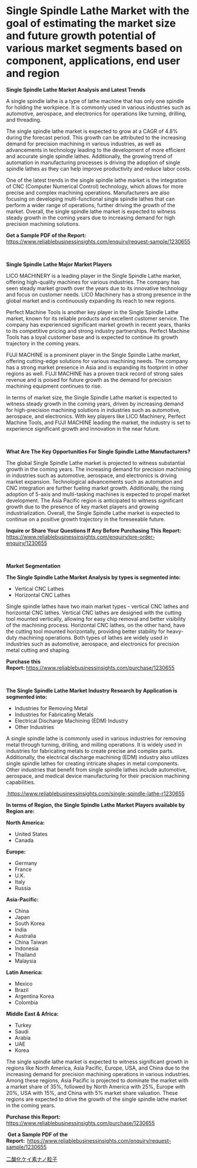 <p><h1>Single Spindle Lathe Market with the goal of estimating the market size and future growth potential of various market segments based on component, applications, end user and region</h1></p><p><strong>Single Spindle Lathe Market Analysis and Latest Trends</strong></p>
<p><p>A single spindle lathe is a type of lathe machine that has only one spindle for holding the workpiece. It is commonly used in various industries such as automotive, aerospace, and electronics for operations like turning, drilling, and threading.</p><p>The single spindle lathe market is expected to grow at a CAGR of 4.8% during the forecast period. This growth can be attributed to the increasing demand for precision machining in various industries, as well as advancements in technology leading to the development of more efficient and accurate single spindle lathes. Additionally, the growing trend of automation in manufacturing processes is driving the adoption of single spindle lathes as they can help improve productivity and reduce labor costs.</p><p>One of the latest trends in the single spindle lathe market is the integration of CNC (Computer Numerical Control) technology, which allows for more precise and complex machining operations. Manufacturers are also focusing on developing multi-functional single spindle lathes that can perform a wider range of operations, further driving the growth of the market. Overall, the single spindle lathe market is expected to witness steady growth in the coming years due to increasing demand for high precision machining solutions.</p></p>
<p><strong>Get a Sample PDF of the Report:&nbsp;</strong> <a href="https://www.reliablebusinessinsights.com/enquiry/request-sample/1230655">https://www.reliablebusinessinsights.com/enquiry/request-sample/1230655</a></p>
<p>&nbsp;</p>
<p><strong>Single Spindle Lathe Major Market Players</strong></p>
<p><p>LICO MACHINERY is a leading player in the Single Spindle Lathe market, offering high-quality machines for various industries. The company has seen steady market growth over the years due to its innovative technology and focus on customer needs. LICO Machinery has a strong presence in the global market and is continuously expanding its reach to new regions.</p><p>Perfect Machine Tools is another key player in the Single Spindle Lathe market, known for its reliable products and excellent customer service. The company has experienced significant market growth in recent years, thanks to its competitive pricing and strong industry partnerships. Perfect Machine Tools has a loyal customer base and is expected to continue its growth trajectory in the coming years.</p><p>FUJI MACHINE is a prominent player in the Single Spindle Lathe market, offering cutting-edge solutions for various machining needs. The company has a strong market presence in Asia and is expanding its footprint in other regions as well. FUJI MACHINE has a proven track record of strong sales revenue and is poised for future growth as the demand for precision machining equipment continues to rise.</p><p>In terms of market size, the Single Spindle Lathe market is expected to witness steady growth in the coming years, driven by increasing demand for high-precision machining solutions in industries such as automotive, aerospace, and electronics. With key players like LICO Machinery, Perfect Machine Tools, and FUJI MACHINE leading the market, the industry is set to experience significant growth and innovation in the near future.</p></p>
<p>&nbsp;</p>
<p><strong>What Are The Key Opportunities For Single Spindle Lathe Manufacturers?</strong></p>
<p><p>The global Single Spindle Lathe market is projected to witness substantial growth in the coming years. The increasing demand for precision machining in industries such as automotive, aerospace, and electronics is driving market expansion. Technological advancements such as automation and CNC integration are further fueling market growth. Additionally, the rising adoption of 5-axis and multi-tasking machines is expected to propel market development. The Asia Pacific region is anticipated to witness significant growth due to the presence of key market players and growing industrialization. Overall, the Single Spindle Lathe market is expected to continue on a positive growth trajectory in the foreseeable future.</p></p>
<p><strong>Inquire or Share Your Questions If Any Before Purchasing This Report:</strong> <a href="https://www.reliablebusinessinsights.com/enquiry/pre-order-enquiry/1230655">https://www.reliablebusinessinsights.com/enquiry/pre-order-enquiry/1230655</a></p>
<p>&nbsp;</p>
<p><strong>Market Segmentation</strong></p>
<p><strong>The Single Spindle Lathe Market Analysis by types is segmented into:</strong></p>
<p><ul><li>Vertical CNC Lathes</li><li>Horizontal CNC Lathes</li></ul></p>
<p><p>Single spindle lathes have two main market types - vertical CNC lathes and horizontal CNC lathes. Vertical CNC lathes are designed with the cutting tool mounted vertically, allowing for easy chip removal and better visibility of the machining process. Horizontal CNC lathes, on the other hand, have the cutting tool mounted horizontally, providing better stability for heavy-duty machining operations. Both types of lathes are widely used in industries such as automotive, aerospace, and electronics for precision metal cutting and shaping.</p></p>
<p><strong>Purchase this Report:&nbsp;</strong><a href="https://www.reliablebusinessinsights.com/purchase/1230655">https://www.reliablebusinessinsights.com/purchase/1230655</a></p>
<p>&nbsp;</p>
<p><strong>The Single Spindle Lathe Market Industry Research by Application is segmented into:</strong></p>
<p><ul><li>Industries for Removing Metal</li><li>Industries for Fabricating Metals</li><li>Electrical Discharge Machining (EDM) Industry</li><li>Other Industries</li></ul></p>
<p><p>A single spindle lathe is commonly used in various industries for removing metal through turning, drilling, and milling operations. It is widely used in industries for fabricating metals to create precise and complex parts. Additionally, the electrical discharge machining (EDM) industry also utilizes single spindle lathes for creating intricate shapes in metal components. Other industries that benefit from single spindle lathes include automotive, aerospace, and medical device manufacturing for their precision machining capabilities.</p></p>
<p><a href="https://www.reliablebusinessinsights.com/single-spindle-lathe-r1230655">&nbsp;https://www.reliablebusinessinsights.com/single-spindle-lathe-r1230655</a></p>
<p><strong>In terms of Region, the Single Spindle Lathe Market Players available by Region are:</strong></p>
<p>
    <p> <strong> North America: </strong>
        <ul>
            <li>United States</li>
            <li>Canada</li>
        </ul>
        </p> 
    <p> <strong> Europe: </strong>
        <ul>
            <li>Germany</li>
            <li>France</li>
            <li>U.K.</li>
            <li>Italy</li>
            <li>Russia</li>
        </ul>
        </p> 
    <p> <strong> Asia-Pacific: </strong>
        <ul>
            <li>China</li>
            <li>Japan</li>
            <li>South Korea</li>
            <li>India</li>
            <li>Australia</li>
            <li>China Taiwan</li>
            <li>Indonesia</li>
            <li>Thailand</li>
            <li>Malaysia</li>
        </ul>
        </p> 
    <p> <strong> Latin America: </strong>
        <ul>
            <li>Mexico</li>
            <li>Brazil</li>
            <li>Argentina Korea</li>
            <li>Colombia</li>
        </ul>
        </p> 
    <p> <strong> Middle East & Africa: </strong>
        <ul>
            <li>Turkey</li>
            <li>Saudi</li>
            <li>Arabia</li>
            <li>UAE</li>
            <li>Korea</li>
        </ul>
    </p>
    </p>
<p><p>The single spindle lathe market is expected to witness significant growth in regions like North America, Asia Pacific, Europe, USA, and China due to the increasing demand for precision machining operations in various industries. Among these regions, Asia Pacific is projected to dominate the market with a market share of 35%, followed by North America with 25%, Europe with 20%, USA with 15%, and China with 5% market share valuation. These regions are expected to drive the growth of the single spindle lathe market in the coming years.</p></p>
<p><strong>Purchase this Report: </strong><a href="https://www.reliablebusinessinsights.com/purchase/1230655">https://www.reliablebusinessinsights.com/purchase/1230655</a></p>
<p>&nbsp;<strong>Get a Sample PDF of the Report:&nbsp;&nbsp;</strong><a href="https://www.reliablebusinessinsights.com/enquiry/request-sample/1230655">https://www.reliablebusinessinsights.com/enquiry/request-sample/1230655</a></p>
<p><strong></strong></p>
<p><p><a href="https://github.com/ihabdkwlxs948/Market-Research-Report-List-2/blob/main/9057341156220.md">二酸化ケイ素ナノ粒子</a></p></p>